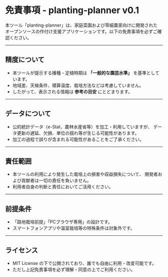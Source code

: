 # 免責事項 - planting-planner v0.1

本ツール「planting-planner」は、家庭菜園および零細農家向けに開発された  
オープンソースの作付け支援アプリケーションです。以下の免責事項を必ずご確認ください。

---

## 精度について

- 本ツールが提示する播種・定植時期は **「一般的な園芸水準」** を基準としています。
- 地域差、天候条件、積算温度、栽培方法などは考慮していません。
- したがって、表示される情報は **参考の目安** にとどまります。

---

## データについて

- 公的統計データ（e-Stat、農林水産省等）を加工・利用していますが、
  データ更新の遅延、欠損、単位の揺れ等が生じる可能性があります。
- 加工の過程で誤りが含まれる可能性があることをご了承ください。

---

## 責任範囲

- 本ツールの利用により発生した栽培上の損害や収益損失について、
  開発者および貢献者は一切の責任を負いません。
- 利用者自身の判断と責任においてご活用ください。

---

## 前提条件

- 「路地栽培前提」「PCブラウザ専用」の設計です。
- スマートフォンアプリや温室栽培等の特殊条件は対象外です。

---

## ライセンス

- MIT License の下で公開されており、誰でも自由に利用・改変可能です。
- ただし上記免責事項を必ず理解・同意の上でご利用ください。

